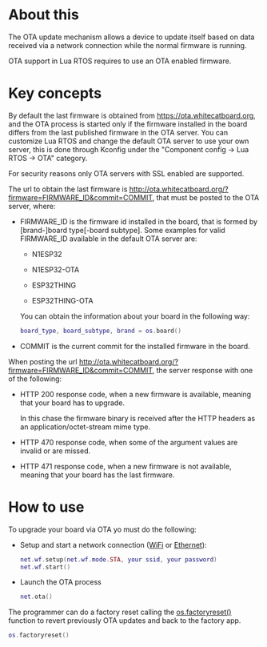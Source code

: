 # About this

The OTA update mechanism allows a device to update itself based on data received via a network connection while the normal firmware is running.

OTA support in Lua RTOS requires to use an OTA enabled firmware.

# Key concepts

By default the last firmware is obtained from https://ota.whitecatboard.org, and the OTA process is started only if the firmware installed in the board differs from the last published firmware in the OTA server. You can customize Lua RTOS and change the default OTA server to use your own server, this is done through Kconfig under the "Component config -> Lua RTOS -> OTA" category.

For security reasons only OTA servers with SSL enabled are supported.

The url to obtain the last firmware is http://ota.whitecatboard.org/?firmware=FIRMWARE_ID&commit=COMMIT, that must be posted to the OTA server, where:

* FIRMWARE_ID is the firmware id installed in the board, that is formed by [brand-]board type[-board subtype]. Some examples for valid FIRMWARE_ID available in the default OTA server are:

  * N1ESP32

  * N1ESP32-OTA

  * ESP32THING

  * ESP32THING-OTA

  You can obtain the information about your board in the following way:

  ```lua
  board_type, board_subtype, brand = os.board()
  ```
* COMMIT is the current commit for the installed firmware in the board.

When posting the url http://ota.whitecatboard.org/?firmware=FIRMWARE_ID&commit=COMMIT, the server response with one of the following:

* HTTP 200 response code, when a new firmware is available, meaning that your board has to upgrade.

  In this chase the firmware binary is received after the HTTP headers as an application/octet-stream mime type.

* HTTP 470 response code, when some of the argument values are invalid or are missed.

* HTTP 471 response code, when a new firmware is not available, meaning that your board has the last firmware.

# How to use

To upgrade your board via OTA yo must do the following:

* Setup and start a network connection ([WiFi](https://github.com/whitecatboard/Lua-RTOS-ESP32/wiki/Net-module#wi-fi) or [Ethernet](https://github.com/whitecatboard/Lua-RTOS-ESP32/wiki/Net-module#ethernet)):

   ```lua
   net.wf.setup(net.wf.mode.STA, your ssid, your password)
   net.wf.start()
   ```
* Launch the OTA process

   ```lua
   net.ota()
   ```
The programmer can do a factory reset calling the [os.factoryreset()](https://github.com/whitecatboard/Lua-RTOS-ESP32/wiki/Lua-RTOS-configuration#osfactoryreset) function to revert previously OTA updates and back to the factory app.

   ```lua
   os.factoryreset()
   ```

